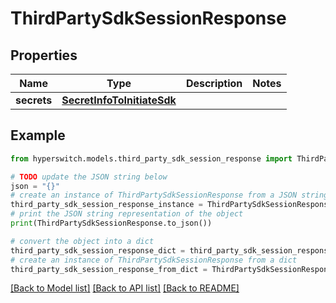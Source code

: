 # ThirdPartySdkSessionResponse


## Properties

Name | Type | Description | Notes
------------ | ------------- | ------------- | -------------
**secrets** | [**SecretInfoToInitiateSdk**](SecretInfoToInitiateSdk.md) |  | 

## Example

```python
from hyperswitch.models.third_party_sdk_session_response import ThirdPartySdkSessionResponse

# TODO update the JSON string below
json = "{}"
# create an instance of ThirdPartySdkSessionResponse from a JSON string
third_party_sdk_session_response_instance = ThirdPartySdkSessionResponse.from_json(json)
# print the JSON string representation of the object
print(ThirdPartySdkSessionResponse.to_json())

# convert the object into a dict
third_party_sdk_session_response_dict = third_party_sdk_session_response_instance.to_dict()
# create an instance of ThirdPartySdkSessionResponse from a dict
third_party_sdk_session_response_from_dict = ThirdPartySdkSessionResponse.from_dict(third_party_sdk_session_response_dict)
```
[[Back to Model list]](../README.md#documentation-for-models) [[Back to API list]](../README.md#documentation-for-api-endpoints) [[Back to README]](../README.md)


